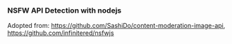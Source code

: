 ### NSFW API Detection with nodejs


Adopted from:
https://github.com/SashiDo/content-moderation-image-api, https://github.com/infinitered/nsfwjs
